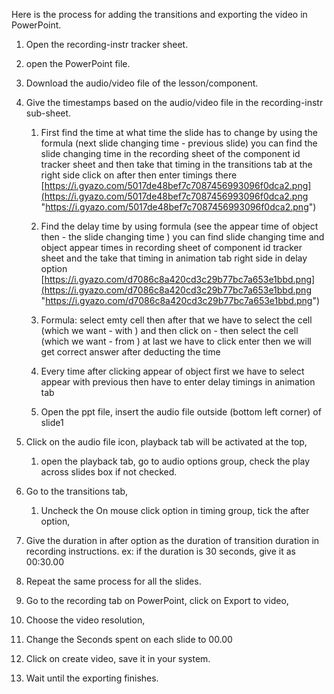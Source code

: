 Here is the process for adding the transitions and exporting the video in PowerPoint.

1.  Open the recording-instr tracker sheet.
    
2.  open the PowerPoint file.
    
3.  Download the audio/video file of the lesson/component.
    
4.  Give the timestamps based on the audio/video file in the recording-instr sub-sheet.
    
    1.  First find the time at what time the slide has to change by using the formula (next slide changing time - previous slide) you can find the slide changing time in the recording sheet of the component id tracker sheet and then take that timing in the transitions tab at the right side click on after then enter timings there 
    [https://i.gyazo.com/5017de48bef7c7087456993096f0dca2.png](https://i.gyazo.com/5017de48bef7c7087456993096f0dca2.png "https://i.gyazo.com/5017de48bef7c7087456993096f0dca2.png")
        
    3.  Find the delay time by using formula (see the appear time of object then - the slide changing time <same slide>) you can find slide changing time and object appear times in recording sheet of component id tracker sheet and the take that timing in animation tab right side in delay option [https://i.gyazo.com/d7086c8a420cd3c29b77bc7a653e1bbd.png](https://i.gyazo.com/d7086c8a420cd3c29b77bc7a653e1bbd.png "https://i.gyazo.com/d7086c8a420cd3c29b77bc7a653e1bbd.png")
        
    4.  Formula: select emty cell then after that we have to select the cell (which we want - with ) and then click on - then select the cell (which we want - from ) at last we have to click enter then we will get correct answer after deducting the time
        
    5.  Every time after clicking appear of object first we have to select appear with previous then have to enter delay timings in animation tab
        
    6.  Open the ppt file, insert the audio file outside (bottom left corner) of slide1
        
5.  Click on the audio file icon, playback tab will be activated at the top,
    
    1.  open the playback tab, go to audio options group, check the play across slides box if not checked.
        
6.  Go to the transitions tab,
    
    1.  Uncheck the On mouse click option in timing group, tick the after option,
        
7.  Give the duration in after option as the duration of transition duration in recording instructions. ex: if the duration is 30 seconds, give it as 00:30.00
    
8.  Repeat the same process for all the slides.
    
9.  Go to the recording tab on PowerPoint, click on Export to video,
    
10.  Choose the video resolution,
    
11.  Change the Seconds spent on each slide to 00.00
    
12.  Click on create video, save it in your system.
    
13.  Wait until the exporting finishes.
